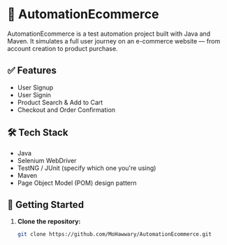 # 🛒 AutomationEcommerce

AutomationEcommerce is a test automation project built with Java and Maven. It simulates a full user journey on an e-commerce website — from account creation to product purchase.

## ✅ Features

- User Signup
- User Signin
- Product Search & Add to Cart
- Checkout and Order Confirmation

## 🛠 Tech Stack

- Java
- Selenium WebDriver
- TestNG / JUnit (specify which one you're using)
- Maven
- Page Object Model (POM) design pattern

## 🚀 Getting Started

1. **Clone the repository:**
   ```bash
   git clone https://github.com/MoHawwary/AutomationEcommerce.git
